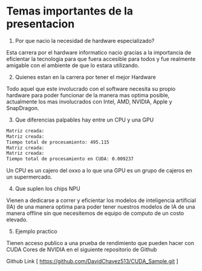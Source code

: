 # Temas importantes de la presentacion

1. Por que nacio la necesidad de hardware especializado?

Esta carrera por el hardware informatico nacio gracias a la importancia de eficientar la tecnologia para que fuera accesible para todos y fue realmente amigable con el ambiente de que lo estara utilizando.

2. Quienes estan en la carrera por tener el mejor Hardware

Todo aquel que este involucrado con el software necesita su propio hardware para poder funcionar de la manera mas optima posible, actualmente los mas involucrados con Intel, AMD, NVIDIA, Apple y SnapDragon.

3. Que diferencias palpables hay entre un CPU y una GPU

```bash
Matriz creada:
Matriz creada:
Tiempo total de procesamiento: 495.115
Matriz creada:
Matriz creada:
Tiempo total de procesamiento en CUDA: 0.009237
```
Un CPU es un cajero del oxxo a lo que una GPU es un grupo de cajeros en un supermercado.

4. Que suplen los chips NPU

Vienen a dedicarse a correr y eficientar los modelos de inteligencia artificial (IA) de una manera optima para poder tener nuestros modelos de IA de una manera offline sin que necesitemos de equipo de computo de un costo elevado.

5. Ejemplo practico

Tienen acceso publico a una prueba de rendimiento que pueden hacer con CUDA Cores de NVIDIA en el siguiente repositorio de Github

Github Link [ https://github.com/DavidChavez513/CUDA_Sample.git ]
